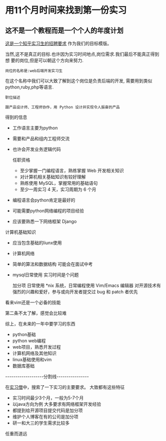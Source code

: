 # 用11个月时间来找到第一份实习

## 这不是一个教程而是一个个人的年度计划

[这是一个知乎实习生的招聘要求](http://www.zhihu.com/careers/229)
作为我们的目标模版。

当然,这不是真正的目标.也许因为实习时间地点,岗位需求.我们最后不能真正得到想
要的岗位,但是可以朝这个方向来努力.

    岗位的名称是:web后端开发实习生

在这个名称中我们可以大致了解到这个岗位是负责后端的开发,
需要用到类似python,ruby,php等语言.

    职位描述

    跟产品设计师、工程师协作，用 Python 设计并实现令人振奋的产品

得到的信息
- 工作语言主要为python
- 需要和产品和组内工程师交流
- 也许会开发业务逻辑代码


    任职资格
    - 至少掌握一门编程语言，熟练掌握 Web 开发相关知识
    - 对计算机相关基础知识有较好理解
    - 熟练使用 MySQL，掌握常用的基础语句
    - 至少一周实习 4 天，实习周期为 6 个月

- 编程语言会python肯定是最好的
- 可能需要python网络编程的项目经验
- 应该要熟悉一下网络框架 Django

计算机基础知识
- 应当包含基础的liunx使用
- 计算机网络
- 简单的算法和数据结构 可能会在面试中考
- mysql日常使用
实习时间是个问题

    加分项
    日常使用 *nix 系统，日常编程使用 Vim/Emacs 编辑器
    对开源技术有强烈的兴趣和爱好，参与或向开发者提交过 bug 和 patch 者优先

看来vim还是一个必备的技能

第二条不太了解，感觉会比较难

综上，在未来的一年中要学习的东西

- python基础
- python web编程
- web项目，熟悉开发过程
- 计算机网络及其他知识
- linux基础使用和vim
- 数据库基础

-------------------分割线----------------


在[实习僧](http://www.shixiseng.com/)中，搜索了一下实习的主要要求。
大致都有这些特征

- 实习时间最少3个月，一般为5-7个月
- 以java方向为例 大多要求有网络框架开发经验
- 都提到给开源项目提交代码是加分项
- 维护个人博客在有的公司是加分项
- 研一和大三的学生需求比较多

任重而道远
